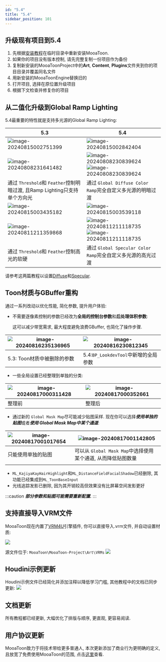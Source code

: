 ```yaml
---
id: "5.4"
title: "5.4"
sidebar_position: 101
---
```

## 升级现有项目到5.4

1. 先根据[安装教程](/docs/GettingStarted/)在临时目录中重新安装MooaToon.
2. 如果你的项目没有版本控制, 请先完整复制一份项目作为备份
3. 复制新安装的MooaToonProject中的**Art**, **Content**, **Plugins**文件夹到你的项目目录并覆盖同名文件
4. 用新安装的MooaToonEngine替换旧的
5. 打开项目, 选择在原位置升级项目
6. 根据下文检查并修复你的项目

## 从二值化升级到Global Ramp Lighting

5.4最重要的特性就是支持多光源的Global Ramp Lighting:

| 5.3                                                                          | 5.4                                                                                                                                                       |
| ---------------------------------------------------------------------------- | --------------------------------------------------------------------------------------------------------------------------------------------------------- |
| ![image-20240815002751399](./assets/image-20240815002751399.png)             | ![image-20240815002842404](./assets/image-20240815002842404.png)                                                                                          |
| ![image-20240808231641482](./../Tutorial/assets/image-20240808231641482.png) | ![image-20240808230839624](./../Tutorial/assets/image-20240809001134948.png) ![image-20240808230839624](./../Tutorial/assets/image-20240808230839624.png) |
| 通过 `Threshold`和 `Feather`控制明暗过渡, 且Ramp Lighting只支持单个方向光                      | 通过 `Global Diffuse Color Ramp`完全自定义多光源的明暗过渡                                                                                                               |
| ![image-20240815003435182](./assets/image-20240815003435182.png)             | ![image-20240815003539118](./assets/image-20240815003539118.png)                                                                                          |
| ![image-20240811211359868](./../Tutorial/assets/image-20240811211359868.png) | ![image-20240811211118735](./../Tutorial/assets/image-20240811211100409.png) ![image-20240811211118735](./../Tutorial/assets/image-20240811211118735.png) |
| 通过 `Threshold`和 `Feather`控制高光的软硬                                             | 通过 `Global Specular Color Ramp`完全自定义多光源的高光过渡                                                                                                              |

请参考这两篇教程以设置[Diffuse](/docs/Tutorial/ControlLightShadowColorTransition)和[Specular](/docs/Tutorial/AddStylizedHairHighlights#使用specular-color-ramp控制高光颜色过渡).

## Toon材质与GBuffer重构

通过一系列改动以优化性能, 简化参数, 提升用户体验:

- 不需要逐像素控制的参数已经改为**全局的控制台参数**和**后处理体积参数**:

	这可以减少带宽需求, 最大程度避免浪费GBuffer, 也简化了操作步骤.

| ![image-20240816235136965](./assets/image-20240816235136965.png) | ![image-20240816230812345](./assets/image-20240816230812345.png) |
| ---------------------------------------------------------------- | ---------------------------------------------------------------- |
| 5.3: Toon材质中被删除的参数                                               | 5.4:`BP_LookdevTool`中新增的全局参数                                     |

- 一些全局设置已经整理到单独的分类:

| ![image-20240817000311428](./assets/image-20240817000311428.png) | ![image-20240817000352661](./assets/image-20240817000352661.png) |
| ---------------------------------------------------------------- | ---------------------------------------------------------------- |
| 整理前                                                              | 整理后                                                              |
- 通过新的 `Global Mask Map`尽可能减少贴图采样. 现在你可以选择***使用单独的贴图***或者***使用 Global Mask Map中某个通道***:

| ![image-20240817001017654](./assets/image-20240817001017654.png) | ![image-20240817001142805](./assets/image-20240817001142805.png) |
| ---------------------------------------------------------------- | ---------------------------------------------------------------- |
| 只能使用单独的贴图                                                        | 可以从 `Global Mask Map`中选择使用某个通道, 从而降低贴图数量                         |
|                                                                  |                                                                  |
- `ML_KajiyaKayHairHighlight`和`ML_DistanceFieldFacialShadow`已经删除, 其功能已经集成到`ML_ToonBaseInput`
- 光线追踪发影已删除, 因为其开销较高但效果没有比屏幕空间发影更好

:::caution
***部分参数和贴图可能需要重新配置.*** 
:::


## 支持直接导入VRM文件

MooaToon现在内置了[VRM4U](https://github.com/JasonMa0012/VRM4U_MooaToon)引擎插件, 你可以直接导入.vrm文件, 并自动设置材质:

![](assets/Pasted%20image%2020240817214949.png)

源文件位于: `MooaToon\MooaToon-Project\Art\VRMs`
![](assets/Pasted%20image%2020240817215556.png)


## Houdini示例更新

Houdini示例文件已经简化并添加注释以降低学习门槛, 其他教程中的文档已同步更新:
![](assets/Pasted%20image%2020240817220847.png)
## 文档更新

所有教程都已经更新, 大幅优化了排版与顺序, 更直观, 更容易阅读.

## 用户协议更新

MooaToon致力于将技术带给更多普通人, 本次更新添加了商业行为更明确的定义, 且放宽了免费使用MooaToon的范围, 点击[这里](../Licence.md)查看.